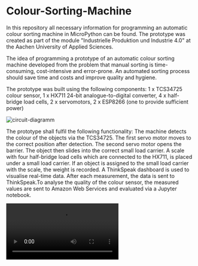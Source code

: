 # Colour-Sorting-Machine
In this repository all necessary information for programming an automatic colour sorting machine in MicroPython can be found.
The prototype was created as part of the module "Industrielle Produktion und Industrie 4.0" at the Aachen University of Applied Sciences. 

The idea of programming a prototype of an automatic colour sorting machine developed from the problem that manual sorting is time-consuming, cost-intensive and error-prone. An automated sorting process should save time and costs and improve quality and hygiene.

The prototype was built using the following components: 
1 x TCS34725 colour sensor, 1 x HX711 24-bit analogue-to-digital converter, 4 x half-bridge load cells, 2 x servomotors, 2 x ESP8266 (one to provide sufficient power)

![circuit-diagramm](https://user-images.githubusercontent.com/107826888/174525890-bb2a7cb5-ae74-4883-9383-92389b0246ce.png)

The prototype shall fulfil the following functionality: The machine detects the colour of the objects via the TCS34725. The first servo motor moves to the correct position after detection. The second servo motor opens the barrier. The object then slides into the correct small load carrier. A scale with four half-bridge load cells which are connected to the HX711, is placed under a small load carrier. If an object is assigned to the small load carrier with the scale, the weight is recorded. A ThinkSpeak dashboard is used to visualise real-time data. After each measurement, the data is sent to ThinkSpeak.To analyse the quality of the colour sensor, the measured values are sent to Amazon Web Services and evaluated via a Jupyter notebook.


![Video](https://user-images.githubusercontent.com/107826888/177508472-c7ec21b8-94af-4ceb-89d7-432a56ae7c45.mov)
